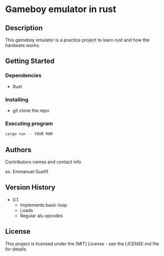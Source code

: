 # Gameboy emulator in rust

## Description

This gameboy emulator is a practice project to learn rust and how the hardware works.

## Getting Started

### Dependencies

- Rust

### Installing

- git clone the repo

### Executing program

```bash
cargo run -- YOUR ROM
```

## Authors

Contributors names and contact info

ex. Emmanuel Guefif

## Version History

- 0.1
  - Implements basic loop
  - Loads
  - Regular alu opcodes

## License

This project is licensed under the [MIT] License - see the LICENSE.md file for details
